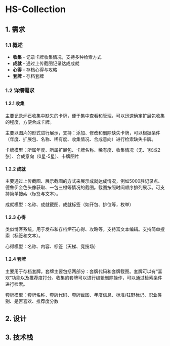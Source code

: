 # HS-Collection

## 1. 需求

### 1.1 概述

- **收集** - 记录卡牌收集情况，支持多种检索方式
- **成就** - 通过上传截图记录达成成就
- **心得** - 存档心得与攻略
- **套牌** - 存档套牌

### 1.2 详细需求

#### 1.2.1 收集

主要记录炉石收集中缺失的卡牌，便于集中查看和管理，可以迅速确定扩展包收集的程度，方便合成卡牌。

主要以图片的形式进行展示，支持：添加、修改和删除缺失卡牌，可以根据条件（年度、扩展包、名称、稀有度、收集情况、合成意向）进行检索缺失卡牌。

卡牌模型：所属年度、所属扩展包、卡牌名称、稀有度、收集情况（无、1张或2张）、合成意向（0星-5星）、卡牌图片

#### 1.2.2 成就

主要通过上传截图、展示截图的方式来展示成就达成情况，例如5000胜记录点、德鲁伊金色头像获取、一包三橙等情况的截图。截图按照时间顺序排列展示。可支持简单搜索（标签与文本）。

成就模型：名称、成就截图、成就标签（如开包、排位等，枚举）

#### 1.2.3 心得

类似博客系统，用于发布和存档炉石心得、攻略等。支持富文本编辑。支持简单搜索（标签和文本）。

心得模型：名称、内容、标签（天梯、竞技场）

#### 1.2.4 套牌

主要用于存档套牌。套牌主要包括两部分：套牌代码和套牌截图。套牌可以有“喜欢”功能以及推荐度打分。收集的套牌可以进行编辑删除操作，可以通过检索条件进行检索。

套牌模型：套牌名称、套牌代码、套牌截图、年度信息、标准/狂野标记、职业类别、是否喜欢、推荐度分数

## 2. 设计

## 3. 技术栈
